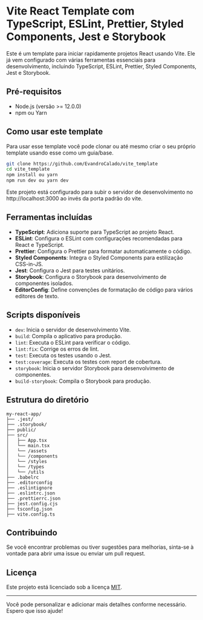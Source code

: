 # Vite React Template com TypeScript, ESLint, Prettier, Styled Components, Jest e Storybook

Este é um template para iniciar rapidamente projetos React usando Vite. Ele já vem configurado com várias ferramentas essenciais para desenvolvimento, incluindo TypeScript, ESLint, Prettier, Styled Components, Jest e Storybook.

## Pré-requisitos

- Node.js (versão >= 12.0.0)
- npm ou Yarn

## Como usar este template

Para usar esse template você pode clonar ou até mesmo criar o seu próprio template
usando esse como um guia/base.

``` bash
git clone https://github.com/EvandroCalado/vite_template
cd vite_template
npm install ou yarn
npm run dev ou yarn dev
```


Este projeto está configurado para subir o servidor de desenvolvimento no http://localhost:3000 ao invés da porta padrão do vite.

## Ferramentas incluídas

- **TypeScript**: Adiciona suporte para TypeScript ao projeto React.
- **ESLint**: Configura o ESLint com configurações recomendadas para React e TypeScript.
- **Prettier**: Configura o Prettier para formatar automaticamente o código.
- **Styled Components**: Integra o Styled Components para estilização CSS-in-JS.
- **Jest**: Configura o Jest para testes unitários.
- **Storybook**: Configura o Storybook para desenvolvimento de componentes isolados.
- **EditorConfig**: Define convenções de formatação de código para vários editores de texto.

## Scripts disponíveis

- `dev`: Inicia o servidor de desenvolvimento Vite.
- `build`: Compila o aplicativo para produção.
- `lint`: Executa o ESLint para verificar o código.
- `lint:fix`: Corrige os erros de lint.
- `test`: Executa os testes usando o Jest.
- `test:coverage`: Executa os testes com report de cobertura.
- `storybook`: Inicia o servidor Storybook para desenvolvimento de componentes.
- `build-storybook`: Compila o Storybook para produção.

## Estrutura do diretório

```
my-react-app/
├── .jest/
├── .storybook/
├── public/
├── src/
│   ├── App.tsx
│   └── main.tsx
│   └── /assets
│   └── /components
│   └── /styles
│   └── /types
│   └── /utils
├── .babelrc
├── .editorconfig
├── .eslintignore
├── .eslintrc.json
├── .prettierrc.json
├── jest.config.cjs
├── tsconfig.json
├── vite.config.ts
```

## Contribuindo

Se você encontrar problemas ou tiver sugestões para melhorias, sinta-se à vontade para abrir uma issue ou enviar um pull request.

## Licença

Este projeto está licenciado sob a licença [MIT](LICENSE).

---

Você pode personalizar e adicionar mais detalhes conforme necessário. Espero que isso ajude!
